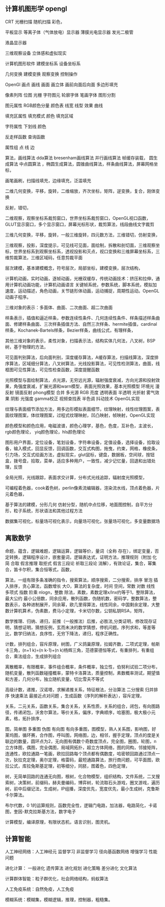## 计算机图形学 opengl

CRT 光栅扫描 随机扫描 彩色，

平板显示 等离子体（气体放电）显示器 薄膜光电显示器 发光二极管

液晶显示器 

三维观察设备 立体感和虚拟现实

计算机图形软件 建模坐标系 设备坐标系

几何变换 建模变换 观察变换 控制操作 

OpenGl 画点 画线 画面 画立体 画前向面后向面 多边形填充 

像素列阵 位图 光栅 字符图元 轮廓字体 笔画字体 图形分割

图元属性 RGB颜色分量 颜色表 线宽 线型 效果 曲线 

填充区属性 填充模式 颜色 填充区域

字符属性 下划线 颜色 

反走样函数 查询函数 

属性组 点 线 边

算法，画线算法 dda算法 bresenham画线算法 并行画线算法 帧缓存装载， 圆生成算法 中点圆算法 ，椭圆生成算法，圆锥曲线算法，样条曲线算法，屏幕网格坐标，

画笔画刷，扫描线填充，边缘填充，泛滥填充

二维几何变换，平移，旋转，二维缩放，齐次坐标，矩阵，逆变换，复合，刚体变换

反射，错切，

二维观察，观察坐标系裁剪窗口，世界坐标系裁剪窗口，OpenGL视口函数，GLUT显示窗口，多个显示窗口，屏幕光标形状，裁剪算法，线段曲线文字裁剪

三维几何变换，平移，旋转，一般三维旋转，四元数方法，三维错切，仿射变换，

三维观察，投影，深度提示，可见线可见面，面绘制，拆散和剖切面，三维观察坐标，世界坐标系到观察坐标系，透视投影和灭点，视口变换和三维屏幕坐标系，三维剪裁算法，三维区域码，任意剪裁平面

层次建模，基本建模概念，符号层次，局部坐标，建模变换，层次结构，

计算机动画，实时动画，逐帧动画，光栅双缓存，传统动画技术：挤压和拉伸，通用计算机动画功能，计算机动画语言 关键帧系统，参数系统，脚本系统，模拟加速度，运动描述，角色动画，关节链形体动画，运动捕捉，周期性运动。OpenGL动画子程序。

三维对象的表示：多面体、曲面、二次曲面、超二次曲面

样条表示，插值和逼近样条，参数连续性条件、几何连续性条件、样条描述样条曲面、修建样条曲面、三次样条插值方法、自然三次样条、hermite插值，cardinal样条，Kochanek-Bartels样条，Bezier样条，曲线公式，有理样条，

其他三维对象的表示，柔性对象，扫描表示法，结构实体几何法，八叉树，BSP树，基于物理的方法，

可见面判别算法，后向面判别，深度缓存算法，A缓存算法，扫描线算法，深度排序算法，区域细分算法，八叉树算法，光线投影算法，可见性检测算法，曲面，线框图可见性算法，可见性检查函数，深度提醒函数

光照模型与面绘制算法，点光源，无穷远光源，辐射强度衰减，方向光源和投射效果，角强度衰减，扩展光源和warn模型，表面光照效果，基本光照模型 环境光 漫反射 镜面反射 phong模型 合并 多光源 RGB 亮度 透明表面  半透明 光折射 雾气效果 阴影 光强度 gamma校正 视频查找表 半色调 抖动技术 OpenGL实现

纹理与表面细节添加方法，用多边形模拟表面细节，纹理映射，线性纹理图案，表面纹理图案，体纹理图案，过程式纹理映射，凹凸映射，帧映射，OpenGL实现

颜色模型和颜色应用，电磁波谱，颜色心理学，基色，色度，互补色，主波长，rgb颜色理论， yiq颜色理论，hls颜色理论

图形用户界面，定位设备，笔划设备，字符串设备，定值设备，选择设备，拾取设备，输入模式，回显反馈，回调函数，交互式构图，拖曳，约束，网格，橡皮条，引力场，交互式绘画方法，虚拟现实，glut鼠标，键盘，数据板，空间球，按钮盒，拨号盘，拾取，菜单，适应多种用户，一致性，减少记忆量，回退和出错处理，反馈

全局光照，光线跟踪，表面求交计算，分布式光线追踪，辐射度光照模型，

可编程着色器，cook着色树，perlin像素流编辑器，渲染流水线，顶点着色器，片元着色器，

基于算法的建模，分形几何 仿射分型，随机中点位移，地面图控制，自平方分形，粒子系统，形状语法和其他过程方法

数据集可视化，标量场可视化表示，向量场可视化，张量场可视化，多变量数据场

## 离散数学

命题，蕴含，逻辑难题，逻辑运算，逻辑等价，量词（全称 存在），绑定变量，否定转换，逻辑程序设计，嵌套量词，逻辑表达式，证明方法，推理规则（附加 化简 合取 假言推理 取拒式 假言三段论 祈取三段论 消解），有效论证，集合，幂集合，笛卡尔积，集合恒等式，函数，

算法，一组有限多条准确的指令，搜索算法，顺序搜索，二分搜索，排序 冒泡  插入排序，贪心算法，函数增长 大O，算法的复杂度，时间 空间，常数 对数 线性 多项式 指数 阶乘 nlogn，整数 除法，素数，素数定理x/lnx约等于1，整除算法，最大公约 最小公倍数，同余应用，散列函数，伪随机数，密码学，整数算法，整数表示，各种进制展开，同余幂，欧几里得算法，线性同余，中国剩余定理，大整数计算机算术，伪素数，费马小定理，卡米切尔数，公钥私钥RSA，矩阵，

数学推理、归纳、递归，前推（一般推法）后推，必胜法,分类证明，修改现存证明，猜想证明，猜想反例，玄而未决的数学猜想，停机问题。序列求和，等差等比，数学归纳法，良序性，无穷下降法，递归，程序正确性。

计数，排列组合，容斥原理，树图，广义鸽巢原理，拉姆齐数，二项式定理，帕斯卡三角，(n+1 k)=(n k-1)+(n k)杨辉三角，范德蒙德恒等式，有重排列，有重组合，乘法组合，生成排列组合

离散概率，有限概率，事件组合概率，条件概率，独立性，伯努利试验二项分布，随机变量，散列函数碰撞概率，蒙特卡洛算法，质量控制，素数概率测试，期望值和方差，几何分布，独立随机变量，切比雪夫不等式

高级计数，递推，汉诺塔，求解递推关系，特征根法，分治算法 二分搜索 归并排序 快速乘法 最接近点对问题 ，生成函数（序列的解析表达），容斥定理，

关系，二元关系，函数关系，集合关系，关系性质，关系的组合，闭包，有向图路径，传递闭包，沃舍尔算法，等价关系，偏序，字典顺序，哈塞图，极大极小元素，格，拓扑排序，

图，简单图 多重图 伪图 有向图 有向多重图，图模型，熟人关系图，影响图，好莱坞图，循环赛，合作图，呼叫图，网络图，边，相邻，握手定理，顶点的度是关联边的数量，圆环点为2，无向图有偶数个奇数度顶点，完全图，圈图，轮图，n立方体图，偶图，完全偶图，局域网拓扑，超立方体网络，图的同构，邻接矩阵，连通性，欧拉通路一笔画，欧拉回路每个顶点都有偶数度，哈密顿回路通过顶点一次，狄拉克定理，奥尔定理，格雷码，最短通路算法，旅行商问题，可平面图，欧拉公式，库拉兔斯基定理，初等细分，同胚，图着色，四色定理，

树，无简单回路的连通无向图，根树，化合物模型，组织结构，文件系统，二叉搜索树，决策树，前缀码，赫夫曼编码，博弈树，轮流取石头游戏，圈叉游戏，遍历树，前中后缀记法，生成树，IP组播，深度优先，宽度优先，最小生成树，克鲁斯卡尔算法。

布尔代数，0 1的运算规则，函数完全性，逻辑门电路，加法器，电路简化，卡诺图，奎因-默克拉斯基方法，数字电子

计算模型，编译原理，有限状态机，语言识别，图灵机。

## 计算智能

人工神经网络：人工神经元 监督学习 非监督学习 径向基函数网络 增强学习 性能问题

进化计算： 一般进化 遗传算法 进化规划 进化策略 差分进化 文化算法 

计算群体智能：粒子群优化，社会网络结构，蚂蚁算法

人工免疫系统：自然免疫，人工免疫

模糊系统：模糊集，模糊逻辑，推理，控制器，粗糙集。





















